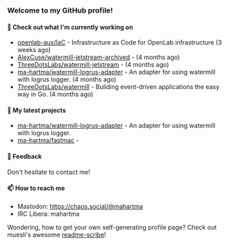 ### Welcome to my GitHub profile!

#### 🔭 Check out what I'm currently working on

- [openlab-aux/IaC](https://github.com/openlab-aux/IaC) - Infrastructure as Code for OpenLab infrastructure (3 weeks ago)
- [AlexCuse/watermill-jetstream-archived](https://github.com/AlexCuse/watermill-jetstream-archived) -  (4 months ago)
- [ThreeDotsLabs/watermill-jetstream](https://github.com/ThreeDotsLabs/watermill-jetstream) -  (4 months ago)
- [ma-hartma/watermill-logrus-adapter](https://github.com/ma-hartma/watermill-logrus-adapter) - An adapter for using watermill with logrus logger. (4 months ago)
- [ThreeDotsLabs/watermill](https://github.com/ThreeDotsLabs/watermill) - Building event-driven applications the easy way in Go. (4 months ago)

#### 🌱 My latest projects

- [ma-hartma/watermill-logrus-adapter](https://github.com/ma-hartma/watermill-logrus-adapter) - An adapter for using watermill with logrus logger.
- [ma-hartma/fastmac](https://github.com/ma-hartma/fastmac) - 

#### 💬 Feedback

Don't hesitate to contact me!

#### 📫 How to reach me

- Mastodon: https://chaos.social/@mahartma
- IRC Libera: mahartma

Wondering, how to get your own self-generating profile page? 
Check out muesli's awesome [readme-scribe](https://github.com/muesli/readme-scribe)!
